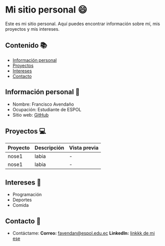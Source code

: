 # Mi sitio personal 😄
Este es mi sitio personal. Aquí puedes encontrar información sobre mí, mis
proyectos y mis intereses.

## Contenido 📚
* [Información personal](#información-personal-) 
* [Proyectos](#proyectos-) 
* [Intereses](#intereses-) 
* [Contacto](#contacto-)

## Información personal 🙋
* Nombre: Francisco Avendaño
* Ocupación: Estudiante de ESPOL
* Sitio web: [GitHub](https://franciscoave.github.io/FranciscoAve/)

## Proyectos 💻
| Proyecto | Descripción | Vista previa |
| ----------- | ----------- | ----------- | 
| nose1 | labia  | - |
| nose1 | labia  | - |

## Intereses 🎯
* Programación
* Deportes
* Comida

## Contacto 🔗
* Contáctame:
**Correo:** favendan@espol.edu.ec
**LinkedIn:** [linkkk de mi ese](linkkkk)


